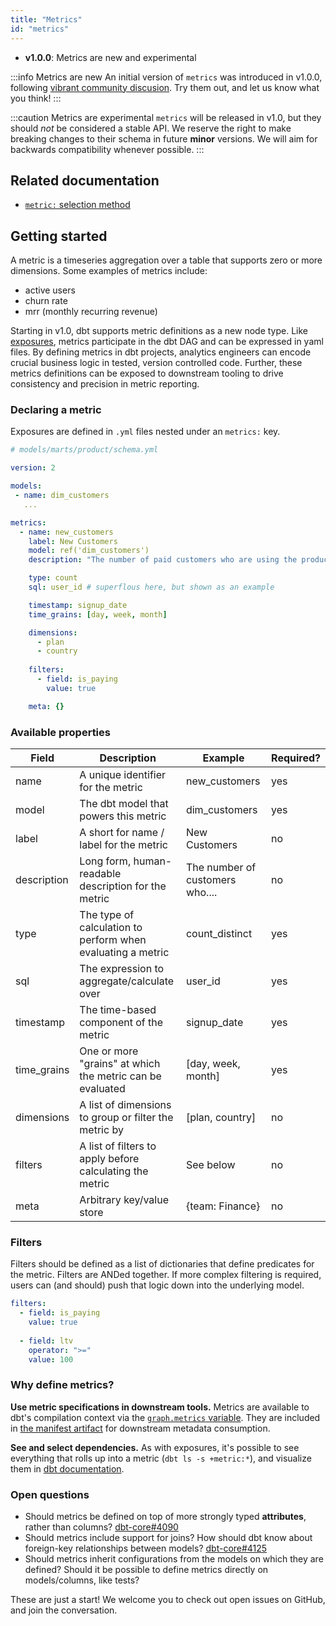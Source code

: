 ```yaml
---
title: "Metrics"
id: "metrics"
---
```


<Changelog>

* **v1.0.0**: Metrics are new and experimental

</Changelog>

:::info Metrics are new
An initial version of `metrics` was introduced in v1.0.0, following [vibrant community discusion](https://github.com/dbt-labs/dbt-core/issues/4071). Try them out, and let us know what you think!
:::

:::caution Metrics are experimental
`metrics` will be released in v1.0, but they should _not_ be considered a stable API. We reserve the right to make breaking changes to their schema in future **minor** versions. We will aim for backwards compatibility whenever possible.
:::

## Related documentation
* [`metric:` selection method](node-selection/methods#the-metric-method)

## Getting started

A metric is a timeseries aggregation over a table that supports zero or more dimensions. Some examples of metrics include:

- active users
- churn rate
- mrr (monthly recurring revenue)

Starting in v1.0, dbt supports metric definitions as a new node type. Like [exposures](exposures), metrics participate in the dbt DAG and can be expressed in yaml files. By defining metrics in dbt projects, analytics engineers can encode crucial business logic in tested, version controlled code. Further, these metrics definitions can be exposed to downstream tooling to drive consistency and precision in metric reporting.

### Declaring a metric

Exposures are defined in `.yml` files nested under an `metrics:` key.

<File name='models/<filename>.yml'>

```yaml
# models/marts/product/schema.yml

version: 2

models:
 - name: dim_customers
   ...

metrics:
  - name: new_customers
    label: New Customers
    model: ref('dim_customers')
    description: "The number of paid customers who are using the product"

    type: count
    sql: user_id # superflous here, but shown as an example

    timestamp: signup_date
    time_grains: [day, week, month]

    dimensions:
      - plan
      - country
    
    filters:
      - field: is_paying
        value: true

    meta: {}
```

</File>

### Available properties

| Field       | Description                                                 | Example                         | Required? |
|-------------|-------------------------------------------------------------|---------------------------------|-----------|
| name        | A unique identifier for the metric                          | new_customers                   | yes       |
| model       | The dbt model that powers this metric                       | dim_customers                   | yes       |
| label       | A short for name / label for the metric                     | New Customers                   | no        |
| description | Long form, human-readable description for the metric        | The number of customers who.... | no        |
| type        | The type of calculation to perform when evaluating a metric | count_distinct                  | yes       |
| sql         | The expression to aggregate/calculate over                  | user_id                         | yes       |
| timestamp   | The time-based component of the metric                      | signup_date                     | yes       |
| time_grains | One or more "grains" at which the metric can be evaluated   | [day, week, month]              | yes       |
| dimensions  | A list of dimensions to group or filter the metric by       | [plan, country]                 | no        |
| filters     | A list of filters to apply before calculating the metric    | See below                       | no        |
| meta        | Arbitrary key/value store                                   | {team: Finance}                 | no        |

### Filters
Filters should be defined as a list of dictionaries that define predicates for the metric. Filters are ANDed together. If more complex filtering is required, users can (and should) push that logic down into the underlying model.

```yml
filters:
  - field: is_paying
    value: true
  
  - field: ltv
    operator: ">="
    value: 100
```

### Why define metrics?

**Use metric specifications in downstream tools.** Metrics are available to dbt's compilation context via the [`graph.metrics` variable](graph). They are included in [the manifest artifact](manifest-json) for downstream metadata consumption.

**See and select dependencies.** As with exposures, it's possible to see everything that rolls up into a metric (`dbt ls -s +metric:*`), and visualize them in [dbt documentation](documentation).

<Lightbox src="/img/docs/building-a-dbt-project/dag-metrics.png" title="Metrics appear as pink nodes in the DAG (for now)"/>

### Open questions

- Should metrics be defined on top of more strongly typed **attributes**, rather than columns? [dbt-core#4090](https://github.com/dbt-labs/dbt-core/issues/4090)
- Should metrics include support for joins? How should dbt know about foreign-key relationships between models? [dbt-core#4125](https://github.com/dbt-labs/dbt-core/issues/4125)
- Should metrics inherit configurations from the models on which they are defined? Should it be possible to define metrics directly on models/columns, like tests?

These are just a start! We welcome you to check out open issues on GitHub, and join the conversation.
